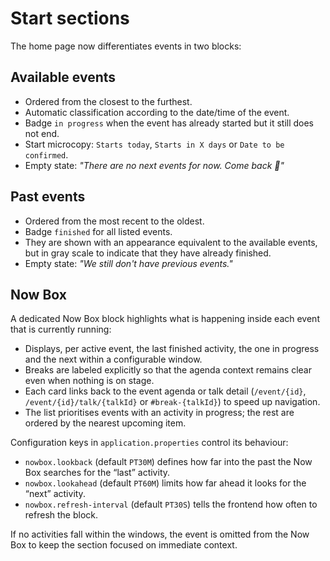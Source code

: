# Start sections

The home page now differentiates events in two blocks:

## Available events
- Ordered from the closest to the furthest.
- Automatic classification according to the date/time of the event.
- Badge `in progress` when the event has already started but it still does not end.
- Start microcopy: `Starts today`, `Starts in X days` or `Date to be confirmed`.
- Empty state: *"There are no next events for now. Come back 👀"*

## Past events
- Ordered from the most recent to the oldest.
- Badge `finished` for all listed events.
- They are shown with an appearance equivalent to the available events, but in gray scale to indicate that they have already finished.
- Empty state: *"We still don't have previous events."*

## Now Box

A dedicated Now Box block highlights what is happening inside each event that is currently running:

- Displays, per active event, the last finished activity, the one in progress and the next within a configurable window.
- Breaks are labeled explicitly so that the agenda context remains clear even when nothing is on stage.
- Each card links back to the event agenda or talk detail (`/event/{id}`, `/event/{id}/talk/{talkId}` or `#break-{talkId}`) to speed up navigation.
- The list prioritises events with an activity in progress; the rest are ordered by the nearest upcoming item.

Configuration keys in `application.properties` control its behaviour:

- `nowbox.lookback` (default `PT30M`) defines how far into the past the Now Box searches for the “last” activity.
- `nowbox.lookahead` (default `PT60M`) limits how far ahead it looks for the “next” activity.
- `nowbox.refresh-interval` (default `PT30S`) tells the frontend how often to refresh the block.

If no activities fall within the windows, the event is omitted from the Now Box to keep the section focused on immediate context.
